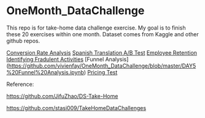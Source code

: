 # OneMonth_DataChallenge

This repo is  for take-home data challenge exercise. My goal is to finish these 20 exercises within one month. Dataset comes from Kaggle and other github repos. 

[Conversion Rate Analysis](https://github.com/vivienfay/OneMonth_DataChallenge/blob/master/DAY1%20Conversion%20Rate.ipynb)
[Spanish Translation A/B Test](https://github.com/vivienfay/OneMonth_DataChallenge/blob/master/DAY2%20Spanish%20Translation%20AB%20Test.ipynb)
[Employee Retention](https://github.com/vivienfay/OneMonth_DataChallenge/blob/master/DAY3%20Employee%20Retention.ipynb)
[Identifying Fradulent Activities](https://github.com/vivienfay/OneMonth_DataChallenge/blob/master/DAY4%20Identifying%20Fraudulent%20Activities.ipynb)
[Funnel Analysis]
(https://github.com/vivienfay/OneMonth_DataChallenge/blob/master/DAY5%20Funnel%20Analysis.ipynb)
[Pricing Test](https://github.com/vivienfay/OneMonth_DataChallenge/blob/master/DAY6%20Pricing%20Test.ipynb)

Reference: 

https://github.com/JifuZhao/DS-Take-Home

https://github.com/stasi009/TakeHomeDataChallenges
